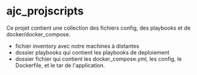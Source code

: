 # ajc_projscripts

Ce projet contient une collection des fichiers config, des playbooks et de docker/docker_compose.

* fichier inventory avec notre machines à distantes
* dossier playbooks qui contient les playbooks de deploiement
* dossier fichier qui contient les docker_compose.yml, les config, le Dockerfile, et le tar de l'application.
